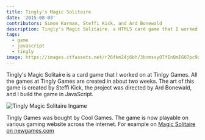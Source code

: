 ```yaml
---
title: Tingly's Magic Solitaire
date: '2015-08-03'
contributors: Simon Karman, Steffi Kick, and Ard Bonewald
description: Tingly's Magic Solitaire, a HTML5 card game that I worked on at Tingly Games.
tags:
  - game
  - javascript
  - tingly
image: https://images.ctfassets.net/r26fkm24j6bh/3bnmssyO7fInQmIGO7pc9a/89eabf3e173e498b2b3cb10853359d8f/tingly_banner1.png
---
```


Tingly's Magic Solitaire is a card game that I worked on at Tinlgy Games. All the games at Tingly Games are created in about two weeks. The art of this game is created by Steffi Kick, the project was directed by Ard Bonewald, and I build the game in JavaScript.

![Tingly Magic Solitaire Ingame](https://images.ctfassets.net/r26fkm24j6bh/7bIprB03FP12pVWFQKar3g/0f7c74d18991dfeb97bed669bff79971/magicsolitaire_screenshot3.png)

Tingly Games was bought by Cool Games. The game is now playable on various gaming website across the internet. For example on [Magic Solitaire on newgames.com](https://www.newgames.com/en/tingly-magic-solitaire.html)
